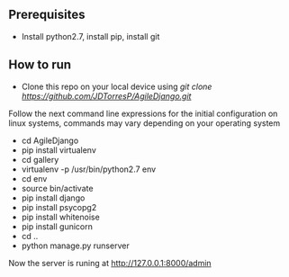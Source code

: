 ## Prerequisites
* Install python2.7, install pip, install git
## How to run 
* Clone this repo on your local device using *git clone https://github.com/JDTorresP/AgileDjango.git*

Follow the next command line expressions for the initial configuration on linux systems, commands may vary depending on your operating system

* cd AgileDjango
* pip install virtualenv
* cd gallery
* virtualenv -p /usr/bin/python2.7 env
* cd env
* source bin/activate
* pip install django
* pip install psycopg2
* pip install whitenoise
* pip install gunicorn
* cd ..
* python manage.py runserver

Now the server is runing at 
http://127.0.0.1:8000/admin
